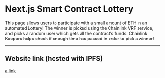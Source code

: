 # Next.js Smart Contract Lottery

This page allows users to participate with a small amount of ETH in an automated Lottery! The winner is picked using the Chainlink VRF service, and picks a random user which gets all the contract's funds. Chainlink Keepers helps check if enough time has passed in order to pick a winner!

---

## Website link (hosted with IPFS)

[a link](ipfs://bafybeihooywzh3hwcu5joamaj2zironw522llzvdfvahhw2slo3hddyeaq/)
